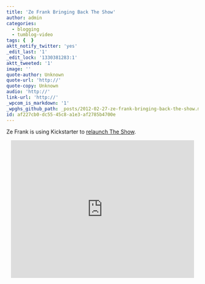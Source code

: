```yaml
---
title: 'Ze Frank Bringing Back The Show'
author: admin
categories:
  - blogging
  - tumblog-video
tags: {  }
aktt_notify_twitter: 'yes'
_edit_last: '1'
_edit_lock: '1330381283:1'
aktt_tweeted: '1'
image: ''
quote-author: Unknown
quote-url: 'http://'
quote-copy: Unknown
audio: 'http://'
link-url: 'http://'
_wpcom_is_markdown: '1'
_wpghs_github_path: _posts/2012-02-27-ze-frank-bringing-back-the-show.md
id: af227cb0-dc55-45c8-a1e3-af2785b4700e
---
```

<p>Ze Frank is using Kickstarter to <a href="http://www.kickstarter.com/projects/zefrank/a-show-with-ze-frank">relaunch The Show</a>.</p>
<div align="center">
<iframe frameborder="0" height="360px" src="http://www.kickstarter.com/projects/zefrank/a-show-with-ze-frank/widget/video.html" width="480px"></iframe>
</div>
